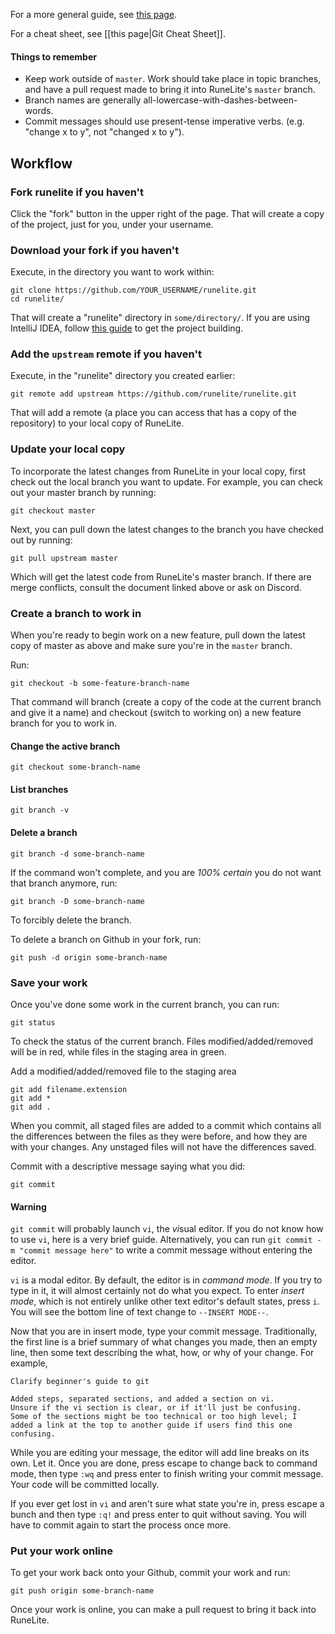 For a more general guide, see [this page](http://rogerdudler.github.io/git-guide/).

For a cheat sheet, see [[this page|Git Cheat Sheet]].

#### Things to remember

* Keep work outside of `master`. Work should take place in topic branches, and have a pull request made to bring it into RuneLite's `master` branch.
* Branch names are generally all-lowercase-with-dashes-between-words.
* Commit messages should use present-tense imperative verbs. (e.g. "change x to y", not "changed x to y").


## Workflow

### Fork runelite if you haven't

Click the "fork" button in the upper right of the page. That will create a copy of the project, just for you, under your username.

### Download your fork if you haven't

Execute, in the directory you want to work within:

    git clone https://github.com/YOUR_USERNAME/runelite.git
    cd runelite/

That will create a "runelite" directory in `some/directory/`. If you are using IntelliJ IDEA, follow [this guide](https://github.com/runelite/runelite/wiki/Building-with-IntelliJ-IDEA) to get the project building.

### Add the `upstream` remote if you haven't

Execute, in the "runelite" directory you created earlier:

    git remote add upstream https://github.com/runelite/runelite.git

That will add a remote (a place you can access that has a copy of the repository) to your local copy of RuneLite.

### Update your local copy

To incorporate the latest changes from RuneLite in your local copy, first check out the local branch you want to update. For example, you can check out your master branch by running:

    git checkout master

Next, you can pull down the latest changes to the branch you have checked out by running:

    git pull upstream master

Which will get the latest code from RuneLite's master branch. If there are merge conflicts, consult the document linked above or ask on Discord.

### Create a branch to work in

When you're ready to begin work on a new feature, pull down the latest copy of master as above and make sure you're in the `master` branch.

Run:

    git checkout -b some-feature-branch-name

That command will branch (create a copy of the code at the current branch and give it a name) and checkout (switch to working on) a new feature branch for you to work in.

#### Change the active branch

    git checkout some-branch-name

#### List branches

    git branch -v

#### Delete a branch

    git branch -d some-branch-name

If the command won't complete, and you are *100% certain* you do not want that branch anymore, run:

    git branch -D some-branch-name

To forcibly delete the branch.

To delete a branch on Github in your fork, run:

    git push -d origin some-branch-name

### Save your work

Once you've done some work in the current branch, you can run:

    git status

To check the status of the current branch. Files modified/added/removed will be in red, while files in the staging area in green.

Add a modified/added/removed file to the staging area

    git add filename.extension
    git add *
    git add .

When you commit, all staged files are added to a commit which contains all the differences between the files as they were before, and how they are with your changes. Any unstaged files will not have the differences saved.

Commit with a descriptive message saying what you did:

    git commit

#### Warning

`git commit` will probably launch `vi`, the *vi*sual editor. If you do not know how to use `vi`, here is a very brief guide. Alternatively, you can run `git commit -m "commit message here"` to write a commit message without entering the editor.

`vi` is a modal editor. By default, the editor is in *command mode*. If you try to type in it, it will almost certainly not do what you expect. To enter *insert mode*, which is not entirely unlike other text editor's default states, press `i`. You will see the bottom line of text change to `--INSERT MODE--`.

Now that you are in insert mode, type your commit message. Traditionally, the first line is a brief summary of what changes you made, then an empty line, then some text describing the what, how, or why of your change. For example,

    Clarify beginner's guide to git
    
    Added steps, separated sections, and added a section on vi.
    Unsure if the vi section is clear, or if it'll just be confusing.
    Some of the sections might be too technical or too high level; I
    added a link at the top to another guide if users find this one
    confusing.

While you are editing your message, the editor will add line breaks on its own. Let it. Once you are done, press escape to change back to command mode, then type `:wq` and press enter to finish writing your commit message. Your code will be committed locally.

If you ever get lost in `vi` and aren't sure what state you're in, press escape a bunch and then type `:q!` and press enter to quit without saving. You will have to commit again to start the process once more.

### Put your work online

To get your work back onto your Github, commit your work and run:

    git push origin some-branch-name

Once your work is online, you can make a pull request to bring it back into RuneLite.
